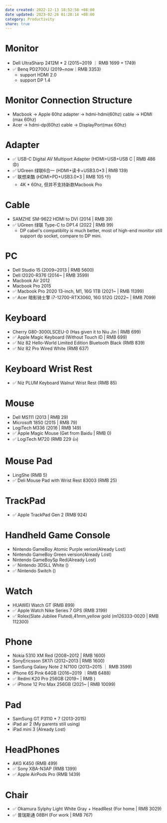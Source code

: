 ```yaml
---
date created: 2022-12-13 18:52:58 +08:00
date updated: 2023-02-26 01:28:14 +08:00
category: Productivity
share: true
---
```

# Monitor
- Dell UltraSharp 2412M * 2 (2015~2019 ｜ RMB 1699 + 1749)
- ✅ Benq PD2700U (2019~now｜RMB 3353)
	- support HDMI 2.0
	- support DP 1.4 

# Monitor Connection Structure
- Macbook -> Apple 60hz adapter  -> hdmi-hdmi(60hz) cable -> HDMI (max 60hz)
- Acer    -> hdmi-dp(60hz) cable -> DisplayPort(max 60hz)

# Adapter
- ✅ USB-C Digital AV Multiport Adapter (HDMI+USB+USB C | RMB 486 😡)
- ✅ UGreen 绿联6合一 (HDMI+读卡+USB3.0\*3 | RMB 139)
- ✅ 联想来酷 (HDMI+PD+USB3.0\*3 | RMB 105 👎) 
	- 4K * 60hz, 但并不支持新款Macbook Pro

# Cable
- SAMZHE SM-9622 HDMI to DVI (2014 | RMB 39)
- ✅ UGreen 绿联 Type-C to DP1.4 (2022 | RMB 99)
	- DP cabel's compatiblity is much better, most of high-end monitor still support dp socket, compare to DP mini.

# PC
- Dell Studio 15 (2009~2013 | RMB 5600)
- Dell I2020-R376 (2014~ | RMB 3599)
- Macbook Air 2012
- Macbook Pro 2015
- ✅ Macbook Pro 2020 13-inch, M1, 16G 1TB (2021~ | RMB 11399)
- ✅ Acer 暗影骑士擎 i7-12700-RTX3060, 16G 512G (2022~ | RMB 7099)

# Keyboard
- Cherry G80-3000LSCEU-0 (Has given it to Niu Jin | RMB 699)
- ✅ Apple Magic Keyboard (Without Touch ID | RMB 699)
- ✅ Niz 82 Hello-World Limited Edition Bluetooth Black (RMB 839)
- ✅ Niz 82 Pro Wired White (RMB 637)

# Keyboard Wrist Rest
- ✅ Niz PLUM Keyboard Walnut Wrist Rest (RMB 85)

# Mouse
- Dell MS111 (2013 | RMB 29)
- Microsoft 1850 (2015 | RMB 79)
- LogiTech M336 (2016 | RMB 149)
- ✅ Apple Magic Mouse (Get from Baidu | RMB 0)
- ✅ LogiTech M720 (RMB 229 👍)

# Mouse Pad
- LingShe (RMB 5)
- ✅ Deli Mouse Pad with Wrist Rest 83003 (RMB 25)

# TrackPad
- ✅ Apple TrackPad Gen 2 (RMB 924)

# Handheld Game Console
- Nintendo GameBoy Atomic Purple verion(Already Lost)
- Nintendo GameBoy Green version(Already Lost)
- Nintendo GameBoySp Red(Already Lost)
- ✅ Nintendo 3DSLL White ()
- ✅ Nintendo Switch ()

# Watch
- HUAWEI Watch GT (RMB 899)
- ✅ Apple Watch Nike Series 7 GPS (RMB 3199)
- ✅ Rolex(Slate Jubilee Fluted),41mm,yellow gold (m126333-0020 | RMB 112300)

# Phone
- Nokia 5310 XM Red (2008~2012 | RMB 1600)
- SonyEricsson SK17i (2012~2013 | RMB 1600)
- SamSung Galaxy Note 2 N7100 (2013~2015 ｜ RMB 3599)
- iPhone 6S Pink 64GB (2016~2019 ｜RMB 6488)
- ✅ Redmi K20 Pro 256GB (2019~ | RMB )
- ✅ iPhone 12 Pro Max 256GB (2021~ | RMB 10099)

# Pad
- SamSung GT P3110 * 7 (2013-2015)
- iPad air 2 (My parents still using)
- iPad mini 3 (Already Lost)

# HeadPhones
- AKG K450 (RMB 499)
- ✅ Sony XBA-N3AP (RMB 1399)
- ✅ Apple AirPods Pro (RMB 1439)

# Chair
- ✅ Okamura Sylphy Light White Gray + HeadRest (For home | RMB 3029)
- ✅ 普瑞斯通 08BH (For work | RMB 767)